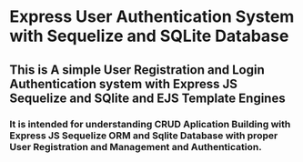 # Express User Authentication System with Sequelize and  SQLite Database
## This is A simple User Registration and Login Authentication system with Express JS Sequelize and SQlite and EJS Template Engines
### It is intended for understanding  CRUD Aplication Building with Express JS Sequelize ORM and Sqlite Database with proper User Registration  and Management  and Authentication.
